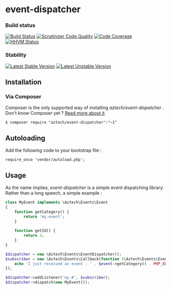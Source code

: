 event-dispatcher
================

### Build status

[![Build Status](https://travis-ci.org/aztech-dev/event-dispatcher.svg?branch=master)](https://travis-ci.org/aztech-dev/event-dispatcher)
[![Scrutinizer Code Quality](https://scrutinizer-ci.com/g/aztech-dev/event-dispatcher/badges/quality-score.png?b=master)](https://scrutinizer-ci.com/g/aztech-dev/event-dispatcher/?branch=master)
[![Code Coverage](https://scrutinizer-ci.com/g/aztech-dev/event-dispatcher/badges/coverage.png?b=master)](https://scrutinizer-ci.com/g/aztech-dev/event-dispatcher/?branch=master)
[![HHVM Status](http://hhvm.h4cc.de/badge/aztech/event-dispatcher.png)](http://hhvm.h4cc.de/package/aztech/event-dispatcher)

### Stability

[![Latest Stable Version](https://poser.pugx.org/aztech/event-dispatcher/v/stable.png)](https://packagist.org/packages/aztech/event-dispatcher)
[![Latest Unstable Version](https://poser.pugx.org/aztech/event-dispatcher/v/unstable.png)](https://packagist.org/packages/aztech/event-dispatcher)

## Installation

### Via Composer

Composer is the only supported way of installing *aztech/event-dispatcher* . Don't know Composer yet ? [Read more about it](https://getcomposer.org/doc/00-intro.md).

`$ composer require "aztech/event-dispatcher":"~1"`

## Autoloading

Add the following code to your bootstrap file :

```
require_once 'vendor/autoload.php';
```

## Usage

As the name implies, *event-dispatcher* is a simple event dispatching library. Rather than a long speech, a simple example :

```php
class MyEvent implements \Aztech\Events\Event
{
    function getCategory() {
        return 'my.event';
    }
    
    function getId() {
        return 1;
    }
}

$dispatcher = new \Aztech\Events\EventDispatcher();
$subscriber = new \Aztech\Events\Callback(function (\Aztech\Events\Event $event) {
    echo 'I just received an event : ' . $event->getCategory() . PHP_EOL;
});

$dispatcher->addListener('my.#', $subscriber);
$dispatcher->dispatch(new MyEvent());
```